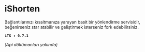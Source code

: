 # **iShorten**
Bağlantılarınızı kısaltmanıza yarayan basit bir yönlendirme servisidir, beğenirseniz star atabilir ve geliştirmek isterseniz fork edebilirsiniz.

**`LTS : 0.7.1`**
  

*(Api dökümanları yakında)*
